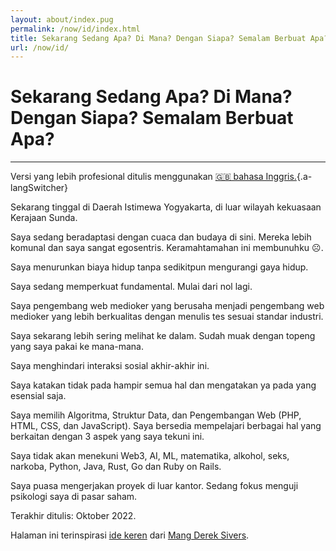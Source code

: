 ```yaml
---
layout: about/index.pug
permalink: /now/id/index.html
title: Sekarang Sedang Apa? Di Mana? Dengan Siapa? Semalam Berbuat Apa?
url: /now/id/
---
```


# Sekarang Sedang Apa? Di Mana? Dengan Siapa? Semalam Berbuat Apa?
-----------------------------------------------------------------

Versi yang lebih profesional ditulis menggunakan [🇬🇧 bahasa Inggris.](/now/){.a-langSwitcher}

Sekarang tinggal di Daerah Istimewa Yogyakarta, di luar wilayah
kekuasaan Kerajaan Sunda.

Saya sedang beradaptasi dengan cuaca dan budaya di sini. Mereka lebih komunal dan saya sangat egosentris. Keramahtamahan ini membunuhku ☹.

Saya menurunkan biaya hidup tanpa sedikitpun mengurangi gaya hidup.

Saya sedang memperkuat fundamental. Mulai dari nol lagi.

Saya pengembang web medioker yang berusaha menjadi pengembang web medioker yang lebih berkualitas dengan menulis tes sesuai standar industri.

Saya sekarang lebih sering melihat ke dalam. Sudah muak dengan topeng yang saya pakai ke mana-mana.

Saya menghindari interaksi sosial akhir-akhir ini. 

Saya katakan tidak pada hampir semua hal dan mengatakan ya pada yang esensial saja.

Saya memilih Algoritma, Struktur Data, dan Pengembangan Web (PHP, HTML, CSS, dan JavaScript). Saya bersedia mempelajari berbagai hal yang berkaitan dengan 3 aspek yang saya tekuni ini.

Saya tidak akan menekuni Web3, AI, ML, matematika, alkohol, seks, narkoba, Python, Java, Rust, Go dan Ruby on Rails.

Saya puasa mengerjakan proyek di luar kantor. Sedang fokus menguji psikologi saya di pasar saham.

Terakhir ditulis: Oktober 2022.

Halaman ini terinspirasi [ide keren](https://sive.rs/now/) dari [Mang Derek Sivers](https://sive.rs).
